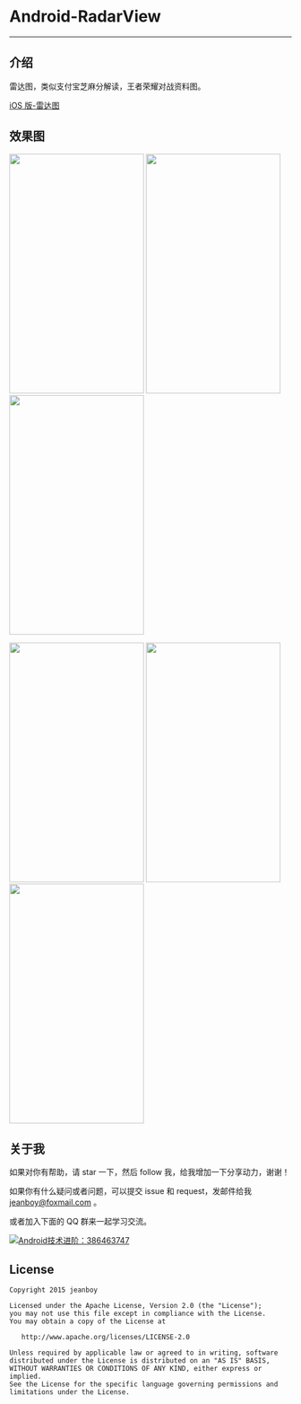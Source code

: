 # Android-RadarView

------

## 介绍

雷达图，类似支付宝芝麻分解读，王者荣耀对战资料图。

[iOS 版-雷达图](https://github.com/coolspan/IOSRadarView)

## 效果图

<img src="https://github.com/jeanboydev/Android-RadarView/blob/master/resources/1.jpg" width="240px" height="427px" /> <img src="https://github.com/jeanboydev/Android-RadarView/blob/master/resources/2.jpg" width="240px" height="427px" /> <img src="https://github.com/jeanboydev/Android-RadarView/blob/master/resources/3.jpg" width="240px" height="427px" />

<img src="https://github.com/jeanboydev/Android-RadarView/blob/master/resources/4.jpg" width="240px" height="427px" /> <img src="https://github.com/jeanboydev/Android-RadarView/blob/master/resources/5.jpg" width="240px" height="427px" /> <img src="https://github.com/jeanboydev/Android-RadarView/blob/master/resources/6.jpg" width="240px" height="427px" />


## 关于我

如果对你有帮助，请 star 一下，然后 follow 我，给我增加一下分享动力，谢谢！

如果你有什么疑问或者问题，可以提交 issue 和 request，发邮件给我 jeanboy@foxmail.com 。

或者加入下面的 QQ 群来一起学习交流。

<a target="_blank" href="//shang.qq.com/wpa/qunwpa?idkey=bbbd62c0860ce7c1a6119030f51df102bb0d3ecc12cf66b4d8887941233c6e78"><img border="0" src="//pub.idqqimg.com/wpa/images/group.png" alt="Android技术进阶：386463747" title="Android技术进阶：386463747"></a>

## License

    Copyright 2015 jeanboy

    Licensed under the Apache License, Version 2.0 (the "License");
    you may not use this file except in compliance with the License.
    You may obtain a copy of the License at

       http://www.apache.org/licenses/LICENSE-2.0

    Unless required by applicable law or agreed to in writing, software
    distributed under the License is distributed on an "AS IS" BASIS,
    WITHOUT WARRANTIES OR CONDITIONS OF ANY KIND, either express or implied.
    See the License for the specific language governing permissions and
    limitations under the License.


 [1]:https://github.com/jeanboydev/Android-RadarView/blob/master/resources/1.jpg
 [2]:https://github.com/jeanboydev/Android-RadarView/blob/master/resources/2.jpg
 [3]:https://github.com/jeanboydev/Android-RadarView/blob/master/resources/3.jpg
 [4]:https://github.com/jeanboydev/Android-RadarView/blob/master/resources/4.jpg
 [5]:https://github.com/jeanboydev/Android-RadarView/blob/master/resources/5.jpg
 [6]:https://github.com/jeanboydev/Android-RadarView/blob/master/resources/6.jpg


